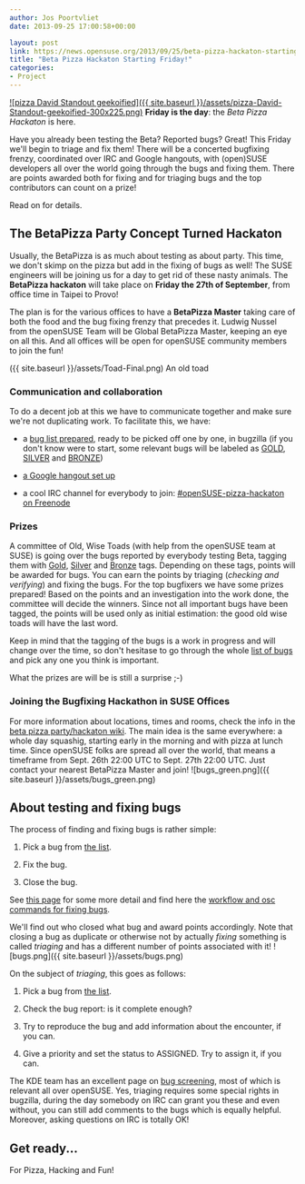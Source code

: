 ```yaml
---
author: Jos Poortvliet
date: 2013-09-25 17:00:58+00:00

layout: post
link: https://news.opensuse.org/2013/09/25/beta-pizza-hackaton-starting-friday/
title: "Beta Pizza Hackaton Starting Friday!"
categories:
- Project
---
```

[![pizza David Standout geekoified]({{ site.baseurl }}/assets/pizza-David-Standout-geekoified-300x225.png)](http://www.flickr.com/photos/standout/)
**Friday is the day**: the _Beta Pizza Hackaton_ is here.

Have you already been testing the Beta? Reported bugs? Great! This Friday we'll begin to triage and fix them! There will be a concerted bugfixing frenzy, coordinated over IRC and Google hangouts, with (open)SUSE developers all over the world going through the bugs and fixing them. There are points awarded both for fixing and for triaging bugs and the top contributors can count on a prize!

Read on for details.<!-- more -->


## The BetaPizza Party Concept Turned Hackaton


Usually, the BetaPizza is as much about testing as about party. This time, we don't skimp on the pizza but add in the fixing of bugs as well! The SUSE engineers will be joining us for a day to get rid of these nasty animals. The **BetaPizza hackaton** will take place on **Friday the 27th of September**, from office time in Taipei to Provo!

The plan is for the various offices to have a **BetaPizza Master** taking care of both the food and the bug fixing frenzy that precedes it. Ludwig Nussel from the openSUSE Team will be Global BetaPizza Master, keeping an eye on all this. And all offices will be open for openSUSE community members to join the fun!

({{ site.baseurl }}/assets/Toad-Final.png) An old toad


### Communication and collaboration


To do a decent job at this we have to communicate together and make sure we're not duplicating work. To facilitate this, we have:



	
  * a [bug list prepared](https://bugzilla.novell.com/buglist.cgi?query_format=advanced&bug_status=UNCONFIRMED&bug_status=NEW&bug_status=ASSIGNED&bug_status=NEEDINFO&bug_status=REOPENED&bug_status=VERIFIED&resolution=---&product=openSUSE%2012.3&product=openSUSE%20Factory), ready to be picked off one by one, in bugzilla (if you don't know were to start, some relevant bugs will be labeled as [GOLD](https://bugzilla.novell.com/buglist.cgi?field0-0-0=status_whiteboard&type0-0-0=substring&value0-0-0=GOLD), [SILVER](https://bugzilla.novell.com/buglist.cgi?field0-0-0=status_whiteboard&type0-0-0=substring&value0-0-0=SILVER) and [BRONZE](https://bugzilla.novell.com/buglist.cgi?field0-0-0=status_whiteboard&type0-0-0=substring&value0-0-0=BRONZE))

	
  * [a Google hangout set up](https://plus.google.com/events/csnu5vk431s6b2292dbi911vumc)

	
  * a cool IRC channel for everybody to join: [#openSUSE-pizza-hackaton on Freenode](irc://freenode.net/#openSUSE-pizza-hackaton)




### Prizes


A committee of Old, Wise Toads (with help from the openSUSE team at SUSE) is going over the bugs reported by everybody testing Beta, tagging them with [Gold](https://bugzilla.novell.com/buglist.cgi?field0-0-0=status_whiteboard&type0-0-0=substring&value0-0-0=GOLD), [Silver](https://bugzilla.novell.com/buglist.cgi?field0-0-0=status_whiteboard&type0-0-0=substring&value0-0-0=SILVER) and [Bronze](https://bugzilla.novell.com/buglist.cgi?field0-0-0=status_whiteboard&type0-0-0=substring&value0-0-0=BRONZE) tags. Depending on these tags, points will be awarded for bugs. You can earn the points by triaging (_checking and verifying_) and fixing the bugs. For the top bugfixers we have some prizes prepared! Based on the points and an investigation into the work done, the committee will decide the winners. Since not all important bugs have been tagged, the points will be used only as initial estimation: the good old wise toads will have the last word.

Keep in mind that the tagging of the bugs is a work in progress and will change over the time, so don't hesitase to go through the whole [list of bugs](https://bugzilla.novell.com/buglist.cgi?query_format=advanced&bug_status=UNCONFIRMED&bug_status=NEW&bug_status=ASSIGNED&bug_status=NEEDINFO&bug_status=REOPENED&bug_status=VERIFIED&resolution=---&product=openSUSE%2012.3&product=openSUSE%20Factory) and pick any one you think is important.

What the prizes are will be is still a surprise ;-)


### Joining the Bugfixing Hackathon in SUSE Offices


For more information about locations, times and rooms, check the info in the [beta pizza party/hackaton wiki](https://en.opensuse.org/openSUSE:Beta_pizza_parties#Hackaton_locations). The main idea is the same everywhere: a whole day squashig, starting early in the morning and with pizza at lunch time. Since openSUSE folks are spread all over the world, that means a timeframe from Sept. 26th 22:00 UTC to Sept. 27th 22:00 UTC. Just contact your nearest BetaPizza Master and join!
![bugs_green.png]({{ site.baseurl }}/assets/bugs_green.png)


## About testing and fixing bugs


The process of finding and fixing bugs is rather simple:



	
  1. Pick a bug from [the list](https://bugzilla.novell.com/buglist.cgi?query_format=advanced&bug_status=UNCONFIRMED&bug_status=NEW&bug_status=ASSIGNED&bug_status=NEEDINFO&bug_status=REOPENED&bug_status=VERIFIED&resolution=---&product=openSUSE%2012.3&product=openSUSE%20Factory).

	
  2. Fix the bug.

	
  3. Close the bug.


See [this page](https://en.opensuse.org/openSUSE:Junior_jobs#Do_Some_Bug_Fixing) for some more detail and find here the [workflow and osc commands for fixing bugs](https://en.opensuse.org/openSUSE:Fixing_bugs).

We'll find out who closed what bug and award points accordingly. Note that closing a bug as duplicate or otherwise not by actually _fixing_ something is called _triaging_ and has a different number of points associated with it!
![bugs.png]({{ site.baseurl }}/assets/bugs.png)

On the subject of _triaging_, this goes as follows:



	
  1. Pick a bug from [the list](https://bugzilla.novell.com/buglist.cgi?query_format=advanced&bug_status=UNCONFIRMED&bug_status=NEW&bug_status=ASSIGNED&bug_status=NEEDINFO&bug_status=REOPENED&bug_status=VERIFIED&resolution=---&product=openSUSE%2012.3&product=openSUSE%20Factory).

	
  2. Check the bug report: is it complete enough?

	
  3. Try to reproduce the bug and add information about the encounter, if you can.

	
  4. Give a priority and set the status to ASSIGNED. Try to assign it, if you can.


The KDE team has an excellent page on [bug screening](https://en.opensuse.org/openSUSE:Bug_Screening_KDE), most of which is relevant all over openSUSE. Yes, triaging requires some special rights in bugzilla, during the day somebody on IRC can grant you these and even without, you can still add comments to the bugs which is equally helpful. Moreover, asking questions on IRC is totally OK!


## Get ready...


For Pizza, Hacking and Fun!		
